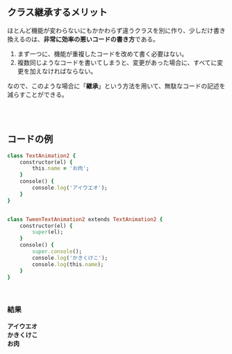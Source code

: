 

## クラス継承するメリット
ほとんど機能が変わらないにもかかわらず違うクラスを別に作り、少しだけ書き換えるのは、**非常に効率の悪いコードの書き方**である。  

1. まず一つに、機能が重複したコードを改めて書く必要はない。
2. 複数同じようなコードを書いてしまうと、変更があった場合に、すべてに変更を加えなければならない。  

なので、このような場合に「**継承**」という方法を用いて、無駄なコードの記述を減らすことができる。  


<br><br>

## コードの例

```rb
class TextAnimation2 {
    constructor(el) {
        this.name = 'お肉';
    }
    console() {
        console.log('アイウエオ');
    }
}


class TweenTextAnimation2 extends TextAnimation2 {
    constructor(el) {
        super(el);
    }
    console() {
        super.console();
        console.log('かきくけこ');
        console.log(this.name);
    }
}
```
<br>

### 結果
**アイウエオ  
かきくけこ  
お肉**

